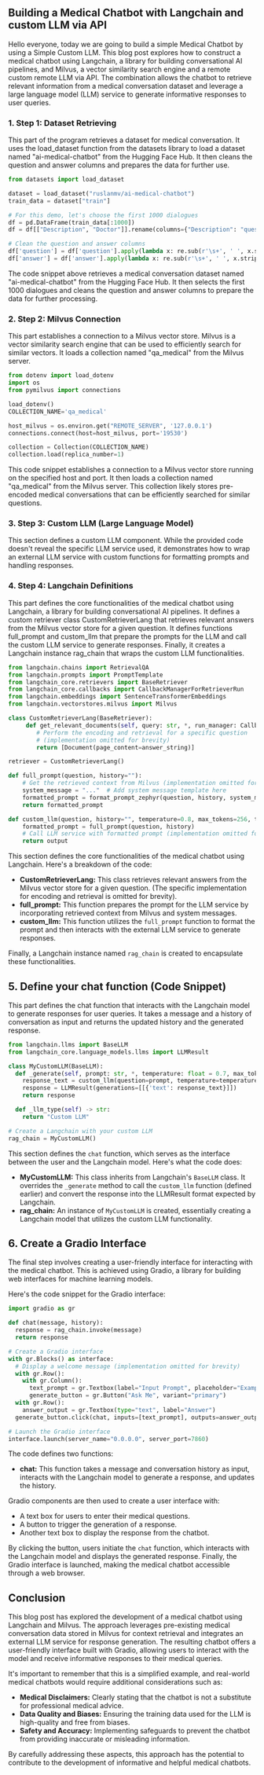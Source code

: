 ## Building a Medical Chatbot with Langchain and custom LLM via API
Hello everyone, today we are going to build a simple  Medical Chatbot by using a Simple Custom LLM.
This blog post explores how to construct a medical chatbot using Langchain, a library for building conversational AI pipelines, and Milvus, a vector similarity search engine and a remote custom remote LLM via API. The combination allows the chatbot to retrieve relevant information from a medical conversation dataset and leverage a large language model (LLM) service to generate informative responses to user queries.

###  1. Step 1: Dataset Retrieving 
This part of the program retrieves a dataset for medical conversation. It uses the load_dataset function from the datasets library to load a dataset named "ai-medical-chatbot" from the Hugging Face Hub.
It then cleans the question and answer columns and prepares the data for further use.
```python
from datasets import load_dataset

dataset = load_dataset("ruslanmv/ai-medical-chatbot")
train_data = dataset["train"]

# For this demo, let's choose the first 1000 dialogues
df = pd.DataFrame(train_data[:1000])
df = df[["Description", "Doctor"]].rename(columns={"Description": "question", "Doctor": "answer"})

# Clean the question and answer columns
df['question'] = df['question'].apply(lambda x: re.sub(r'\s+', ' ', x.strip()))
df['answer'] = df['answer'].apply(lambda x: re.sub(r'\s+', ' ', x.strip()))
```

The code snippet above retrieves a medical conversation dataset named "ai-medical-chatbot" from the Hugging Face Hub. It then selects the first 1000 dialogues and cleans the question and answer columns to prepare the data for further processing.

### 2. Step 2: Milvus Connection 
This part establishes a connection to a Milvus vector store. Milvus is a vector similarity search engine that can be used to efficiently search for similar vectors.
It loads a collection named "qa_medical" from the Milvus server.

```python
from dotenv import load_dotenv
import os
from pymilvus import connections

load_dotenv()
COLLECTION_NAME='qa_medical'

host_milvus = os.environ.get("REMOTE_SERVER", '127.0.0.1')
connections.connect(host=host_milvus, port='19530')

collection = Collection(COLLECTION_NAME)      
collection.load(replica_number=1)
```

This code snippet establishes a connection to a Milvus vector store running on the specified host and port. It then loads a collection named "qa_medical" from the Milvus server. This collection likely stores pre-encoded medical conversations that can be efficiently searched for similar questions.

### 3. Step 3: Custom LLM (Large Language Model)

This section defines a custom LLM component. While the provided code doesn't reveal the specific LLM service used, it demonstrates how to wrap an external LLM service with custom functions for formatting prompts and handling responses.

### 4. Step 4: Langchain Definitions 
This part defines the core functionalities of the medical chatbot using Langchain, a library for building conversational AI pipelines.
It defines a custom retriever class CustomRetrieverLang that retrieves relevant answers from the Milvus vector store for a given question.
It defines functions full_prompt and custom_llm that prepare the prompts for the LLM and call the custom LLM service to generate responses.
Finally, it creates a Langchain instance rag_chain that wraps the custom LLM functionalities.
```python
from langchain.chains import RetrievalQA
from langchain.prompts import PromptTemplate
from langchain_core.retrievers import BaseRetriever
from langchain_core.callbacks import CallbackManagerForRetrieverRun
from langchain.embeddings import SentenceTransformerEmbeddings
from langchain.vectorstores.milvus import Milvus

class CustomRetrieverLang(BaseRetriever):
     def get_relevant_documents(self, query: str, *, run_manager: CallbackManagerForRetrieverRun) -> List[Document]:
        # Perform the encoding and retrieval for a specific question
        # (implementation omitted for brevity)
        return [Document(page_content=answer_string)]

retriever = CustomRetrieverLang()

def full_prompt(question, history=""):
    # Get the retrieved context from Milvus (implementation omitted for brevity)
    system_message = "..."  # Add system message template here
    formatted_prompt = format_prompt_zephyr(question, history, system_message=system_message)
    return formatted_prompt

def custom_llm(question, history="", temperature=0.8, max_tokens=256, top_p=0.95, stop=None):
    formatted_prompt = full_prompt(question, history)
    # Call LLM service with formatted prompt (implementation omitted for brevity)
    return output
```

This section defines the core functionalities of the medical chatbot using Langchain. Here's a breakdown of the code:

* **CustomRetrieverLang:** This class retrieves relevant answers from the Milvus vector store for a given question. (The specific implementation for encoding and retrieval is omitted for brevity).
* **full_prompt:** This function prepares the prompt for the LLM service by incorporating retrieved context from Milvus and system messages.
* **custom_llm:** This function utilizes the `full_prompt` function to format the prompt and then interacts with the external LLM service to generate responses.

Finally, a Langchain instance named `rag_chain` is created to encapsulate these functionalities.

## 5. Define your chat function (Code Snippet)

This part defines the chat function that interacts with the Langchain model to generate responses for user queries.
It takes a message and a history of conversation as input and returns the updated history and the generated response.

```python
from langchain.llms import BaseLLM
from langchain_core.language_models.llms import LLMResult

class MyCustomLLM(BaseLLM):
  def _generate(self, prompt: str, *, temperature: float = 0.7, max_tokens: int = 256, top_p: float = 0.95, stop: list[str] = None, **kwargs) -> LLMResult:
    response_text = custom_llm(question=prompt, temperature=temperature, max_tokens=max_tokens, top_p=top_p, stop=stop)
    response = LLMResult(generations=[[{'text': response_text}]])
    return response

  def _llm_type(self) -> str:
    return "Custom LLM"

# Create a Langchain with your custom LLM
rag_chain = MyCustomLLM()
```

This section defines the `chat` function, which serves as the interface between the user and the Langchain model. Here's what the code does:

* **MyCustomLLM:** This class inherits from Langchain's `BaseLLM` class. It overrides the `_generate` method to call the `custom_llm` function (defined earlier) and convert the response into the LLMResult format expected by Langchain.
* **rag_chain:** An instance of `MyCustomLLM` is created, essentially creating a Langchain model that utilizes the custom LLM functionality.

## 6. Create a Gradio Interface

The final step involves creating a user-friendly interface for interacting with the medical chatbot. This is achieved using Gradio, a library for building web interfaces for machine learning models.

Here's the code snippet for the Gradio interface:

```python
import gradio as gr

def chat(message, history):
  response = rag_chain.invoke(message)
  return response

# Create a Gradio interface
with gr.Blocks() as interface:
  # Display a welcome message (implementation omitted for brevity)
  with gr.Row():
    with gr.Column():
      text_prompt = gr.Textbox(label="Input Prompt", placeholder="Example: What are the symptoms of COVID-19?", lines=2)
      generate_button = gr.Button("Ask Me", variant="primary")
  with gr.Row():
    answer_output = gr.Textbox(type="text", label="Answer")
  generate_button.click(chat, inputs=[text_prompt], outputs=answer_output)

# Launch the Gradio interface
interface.launch(server_name="0.0.0.0", server_port=7860)
```

The code defines two functions:

* **chat:** This function takes a message and conversation history as input, interacts with the Langchain model to generate a response, and updates the history.


Gradio components are then used to create a user interface with:

* A text box for users to enter their medical questions.
* A button to trigger the generation of a response.
* Another text box to display the response from the chatbot.

By clicking the button, users initiate the `chat` function, which interacts with the Langchain model and displays the generated response. Finally, the Gradio interface is launched, making the medical chatbot accessible through a web browser.

## Conclusion

This blog post has explored the development of a medical chatbot using Langchain and Milvus. The approach leverages pre-existing medical conversation data stored in Milvus for context retrieval and integrates an external LLM service for response generation. The resulting chatbot offers a user-friendly interface built with Gradio, allowing users to interact with the model and receive informative responses to their medical queries.

It's important to remember that this is a simplified example, and real-world medical chatbots would require additional considerations such as:

* **Medical Disclaimers:**  Clearly stating that the chatbot is not a substitute for professional medical advice.
* **Data Quality and Biases:** Ensuring the training data used for the LLM is high-quality and free from biases.
* **Safety and Accuracy:** Implementing safeguards to prevent the chatbot from providing inaccurate or misleading information.

By carefully addressing these aspects, this approach has the potential to contribute to the development of informative and helpful medical chatbots. 